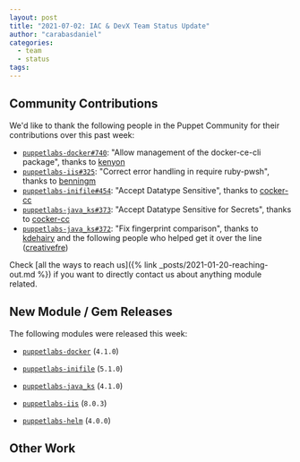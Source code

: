 ```yaml
---
layout: post
title: "2021-07-02: IAC & DevX Team Status Update"
author: "carabasdaniel"
categories:
  - team
  - status
tags:
---
```


## Community Contributions

We'd like to thank the following people in the Puppet Community for their contributions over this past week:

- [`puppetlabs-docker#740`][puppetlabs-docker-pr-740]: "Allow management of the docker-ce-cli package", thanks to [kenyon][kenyon]
- [`puppetlabs-iis#325`][puppetlabs-iis-pr-325]: "Correct error handling in require ruby-pwsh", thanks to [benningm][benningm]
- [`puppetlabs-inifile#454`][puppetlabs-inifile-pr-454]: "Accept Datatype Sensitive", thanks to [cocker-cc][cocker-cc]
- [`puppetlabs-java_ks#373`][puppetlabs-java_ks-pr-373]: "Accept Datatype Sensitive for Secrets", thanks to [cocker-cc][cocker-cc]
- [`puppetlabs-java_ks#372`][puppetlabs-java_ks-pr-372]: "Fix fingerprint comparison", thanks to [kdehairy][kdehairy] and the following people who helped get it over the line ([creativefre][creativefre])

Check [all the ways to reach us]({% link _posts/2021-01-20-reaching-out.md %}) if you want to directly contact us about anything module related.

## New Module / Gem Releases

The following modules were released this week:

- [`puppetlabs-docker`][puppetlabs-docker] (`4.1.0`)
- [`puppetlabs-inifile`][puppetlabs-inifile] (`5.1.0`)
- [`puppetlabs-java_ks`][puppetlabs-java_ks] (`4.1.0`)
- [`puppetlabs-iis`][puppetlabs-iis] (`8.0.3`)
- [`puppetlabs-helm`][puppetlabs-helm] (`4.0.0`)

  [puppetlabs-docker]: https://github.com/puppetlabs/puppetlabs-docker
  [puppetlabs-inifile]: https://github.com/puppetlabs/puppetlabs-inifile
  [puppetlabs-java_ks]: https://github.com/puppetlabs/puppetlabs-java_ks
  [puppetlabs-iis]: https://github.com/puppetlabs/puppetlabs-iis
  [puppetlabs-helm]: https://github.com/puppetlabs/puppetlabs-helm
  [puppetlabs-docker-pr-740]: https://github.com/puppetlabs/puppetlabs-docker/pull/740
  [kenyon]: https://github.com/kenyon
  [puppetlabs-iis-pr-325]: https://github.com/puppetlabs/puppetlabs-iis/pull/325
  [benningm]: https://github.com/benningm
  [puppetlabs-inifile-pr-454]: https://github.com/puppetlabs/puppetlabs-inifile/pull/454
  [cocker-cc]: https://github.com/cocker-cc
  [puppetlabs-java_ks-pr-373]: https://github.com/puppetlabs/puppetlabs-java_ks/pull/373
  [puppetlabs-java_ks-pr-372]: https://github.com/puppetlabs/puppetlabs-java_ks/pull/372
  [kdehairy]: https://github.com/kdehairy
  [creativefre]: https://github.com/creativefre

## Other Work

<!-- check https://tickets.puppetlabs.com/secure/RapidBoard.jspa?rapidView=1176&quickFilter=8745 for other tickets closed out this week that should be mentioned here -->

  [Adrian]:             https://github.com/adrianiurca
  [Ben]:                https://github.com/binford2k
  [Ciaran]:             https://github.com/sanfrancrisko
  [Daiana]:             https://github.com/daianamezdrea
  [Danny]:              https://github.com/carabasdaniel
  [DavidArmstrong]:     https://github.com/da-ar
  [DavidSchmitt]:       https://github.com/DavidS
  [DavidSwan]:          https://github.com/david22swan
  [Disha]:              https://github.com/Disha-maker
  [James]:              https://github.com/jpogran
  [Lore]:               https://github.com/lionce
  [Michael]:            https://github.com/michaeltlombardi
  [Paula]:              https://github.com/pmcmaw
  [Sheena]:             https://github.com/sheenaajay
  [Supported Modules]:  https://puppetlabs.github.io/iac/modules/
  [Tools]:              https://puppetlabs.github.io/iac/tools/
